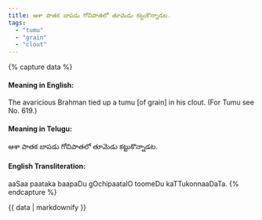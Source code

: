 ```yaml
---
title: ఆశా పాతక బాపడు గోచిపాతలో తూమెడు కట్టుకొన్నాడట.
tags:
  - "tumu"
  - "grain"
  - "clout"
---
```


{% capture data %}
#### Meaning in English:
The avaricious Brahman tied up a tumu [of grain] in his clout.
(For Tumu see No. 619.)

#### Meaning in Telugu:
ఆశా పాతక బాపడు గోచిపాతలో తూమెడు కట్టుకొన్నాడట.

#### English Transliteration:
aaSaa paataka baapaDu gOchipaatalO toomeDu kaTTukonnaaDaTa.
{% endcapture %}

<div class="notice">{{ data | markdownify }}</div>

